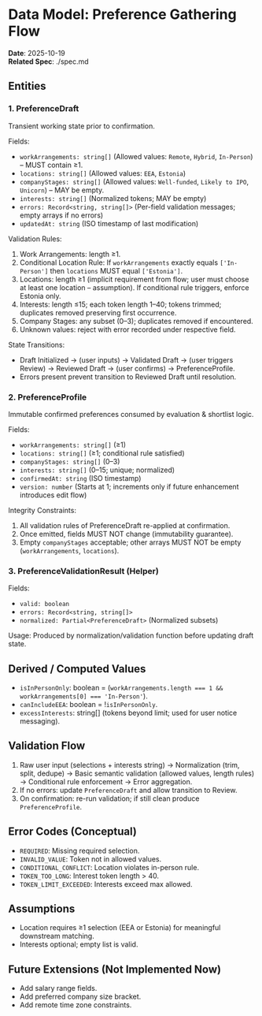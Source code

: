 # Data Model: Preference Gathering Flow

**Date**: 2025-10-19  
**Related Spec**: ./spec.md  

## Entities

### 1. PreferenceDraft
Transient working state prior to confirmation.

Fields:
- `workArrangements: string[]` (Allowed values: `Remote`, `Hybrid`, `In-Person`) – MUST contain ≥1.
- `locations: string[]` (Allowed values: `EEA`, `Estonia`)
- `companyStages: string[]` (Allowed values: `Well-funded`, `Likely to IPO`, `Unicorn`) – MAY be empty.
- `interests: string[]` (Normalized tokens; MAY be empty)
- `errors: Record<string, string[]>` (Per-field validation messages; empty arrays if no errors)
- `updatedAt: string` (ISO timestamp of last modification)

Validation Rules:
1. Work Arrangements: length ≥1.
2. Conditional Location Rule: If `workArrangements` exactly equals `['In-Person']` then `locations` MUST equal `['Estonia']`.
3. Locations: length ≥1 (implicit requirement from flow; user must choose at least one location – assumption). If conditional rule triggers, enforce Estonia only.
4. Interests: length ≤15; each token length 1–40; tokens trimmed; duplicates removed preserving first occurrence.
5. Company Stages: any subset (0–3); duplicates removed if encountered.
6. Unknown values: reject with error recorded under respective field.

State Transitions:
- Draft Initialized → (user inputs) → Validated Draft → (user triggers Review) → Reviewed Draft → (user confirms) → PreferenceProfile.
- Errors present prevent transition to Reviewed Draft until resolution.

### 2. PreferenceProfile
Immutable confirmed preferences consumed by evaluation & shortlist logic.

Fields:
- `workArrangements: string[]` (≥1)
- `locations: string[]` (≥1; conditional rule satisfied)
- `companyStages: string[]` (0–3)
- `interests: string[]` (0–15; unique; normalized)
- `confirmedAt: string` (ISO timestamp)
- `version: number` (Starts at 1; increments only if future enhancement introduces edit flow)

Integrity Constraints:
1. All validation rules of PreferenceDraft re-applied at confirmation.
2. Once emitted, fields MUST NOT change (immutability guarantee).
3. Empty `companyStages` acceptable; other arrays MUST NOT be empty (`workArrangements`, `locations`).

### 3. PreferenceValidationResult (Helper)
Fields:
- `valid: boolean`
- `errors: Record<string, string[]>`
- `normalized: Partial<PreferenceDraft>` (Normalized subsets)

Usage: Produced by normalization/validation function before updating draft state.

## Derived / Computed Values
- `isInPersonOnly`: boolean = (`workArrangements.length === 1 && workArrangements[0] === 'In-Person'`).
- `canIncludeEEA`: boolean = !`isInPersonOnly`.
- `excessInterests`: string[] (tokens beyond limit; used for user notice messaging).

## Validation Flow
1. Raw user input (selections + interests string) → Normalization (trim, split, dedupe) → Basic semantic validation (allowed values, length rules) → Conditional rule enforcement → Error aggregation.
2. If no errors: update `PreferenceDraft` and allow transition to Review.
3. On confirmation: re-run validation; if still clean produce `PreferenceProfile`.

## Error Codes (Conceptual)
- `REQUIRED`: Missing required selection.
- `INVALID_VALUE`: Token not in allowed values.
- `CONDITIONAL_CONFLICT`: Location violates in-person rule.
- `TOKEN_TOO_LONG`: Interest token length > 40.
- `TOKEN_LIMIT_EXCEEDED`: Interests exceed max allowed.

## Assumptions
- Location requires ≥1 selection (EEA or Estonia) for meaningful downstream matching.
- Interests optional; empty list is valid.

## Future Extensions (Not Implemented Now)
- Add salary range fields.
- Add preferred company size bracket.
- Add remote time zone constraints.
